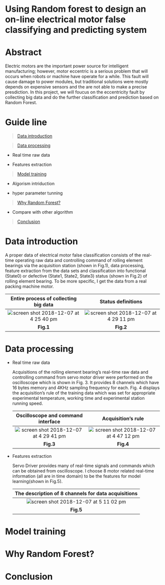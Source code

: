 # Using Random forest to design an on-line electrical motor false classifying and predicting system
# Abstract
  Electric motors are the important power source for intelligent manufacturing; however, motor eccentric is a serious problem that will occurs when robots or machine have operate for a while. This fault will cause damage to power modules, but traditional solutions were mostly depends on expensive sensors and the are not able to make a precise presdiction. In this project, we will foucus on the eccentricity fault by collecting big data and do the further classification and prediction based on Random Forest.
# Guide line
> [Data introduction](#data-introduction) 

> [Data processing](#data-processing)

  - Real time raw data
  
  - Features extraction
 

> [Model training](#model-training) 

  - Algorism intriduction
  
  - hyper parameter tunning

> [Why Random Forest?](#why-random-forest)

  - Compare with other algorithm

> [Conclusion](#conclusion)

# Data introduction
A proper data of electrical motor false classification consists of the real-time operating raw data and controlling command of rolling element bearings via the acquisition station (shown in Fig.1), data processing, feature extraction from the data sets and classification into functional (State0) or defective (State1, State2, State3) status (shown in Fig.2) of rolling element bearing. To be more specific, I get the data from a real packing machine motor.

| <a>**Entire process of collecting big data**</a> | <a>**Status definitions**</a> 
| :---: |:---:| 
|![screen shot 2018-12-07 at 4 25 40 pm](https://user-images.githubusercontent.com/36265245/49637409-4490ee80-fa40-11e8-8e07-9aeb9335f3f8.png)    | ![screen shot 2018-12-07 at 4 29 11 pm](https://user-images.githubusercontent.com/36265245/49637415-465ab200-fa40-11e8-83f6-2790bd4622c2.png)
| <a>**Fig.1**</a> | <a>**Fig.2**</a> 

# Data processing
- Real time raw data

  Acquisitions of the rolling element bearing’s real-time raw data and controlling command from servo motor driver were performed on the     oscilloscope which is shown in Fig. 3. It provides 8 channels which have 16 bytes memory and 4KHz sampling frequency for each. Fig. 4     displays the acquisition’s rule of the training data which was set for appropriate experimental temperature, working time and             experimental station running speed.

  | <a>**Oscilloscope and command interface**</a> | <a>**Acquisition’s rule**</a> 
  | :---: |:---:| 
  |![screen shot 2018-12-07 at 4 29 41 pm](https://user-images.githubusercontent.com/36265245/49638044-00065280-fa42-11e8-9ef4-8c0de60c9a6f.png)  | ![screen shot 2018-12-07 at 4 47 12 pm](https://user-images.githubusercontent.com/36265245/49638046-009ee900-fa42-11e8-8d96-f227b8fa0909.png)
  | <a>**Fig.3**</a> | <a>**Fig.4**</a> 
- Features extraction

  Servo Driver provides many of real-time signals and commands which can be obtained from oscilloscope. I choose 8 motor related real-time information (all are in time domain) to be the features for model learning(shown in Fig.5).

  | <a>**The description of 8 channels for data acquisitions**</a> | 
  | :---: |
  |![screen shot 2018-12-07 at 5 11 02 pm](https://user-images.githubusercontent.com/36265245/49638483-36909d00-fa43-11e8-8106-825213179e31.png) | 
  | <a>**Fig.5**</a> | 
  
# Model training
# Why Random Forest?
# Conclusion
